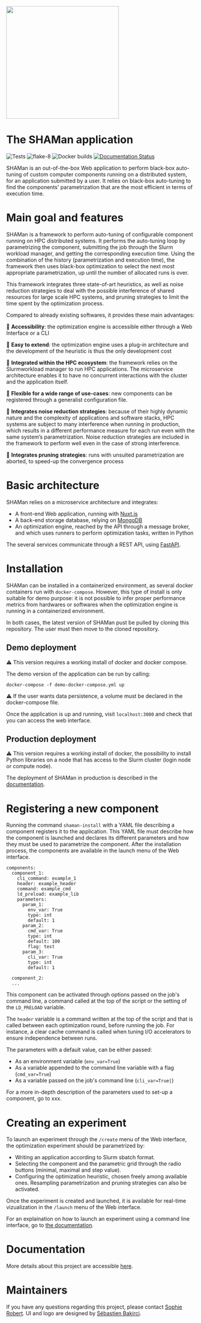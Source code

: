 <img src="https://github.com/SphRbtHyk/shaman_project/blob/next/frontend/assets/logo.svg" width="300">

# The SHAMan application

![Tests](https://github.com/SphRbtHyk/shaman_project/workflows/Unittests/badge.svg)
![flake-8](https://github.com/SphRbtHyk/shaman_project/workflows/Flake8/badge.svg)
![Docker builds](https://github.com/SphRbtHyk/shaman_project/workflows/Docker%20builds/badge.svg)
[![Documentation Status](https://readthedocs.org/projects/shaman-app/badge/?version=latest)](https://shaman-app.readthedocs.io/en/latest/?badge=latest)


SHAMan is an out-of-the-box Web application to perform black-box auto-tuning of custom computer components running on a distributed system, for an application submitted by a user. It relies on black-box auto-tuning to find the components' parametrization that are the most efficient in terms of execution time.

# Main goal and features

SHAMan is a framework to perform auto-tuning of configurable component running on HPC distributed systems. It performs the auto-tuning loop by parametrizing the component, submitting the job through the Slurm workload manager, and getting the corresponding execution time. Using the combination of the history (parametrization and execution time), the framework then uses black-box optimization to select the next most appropriate parametrization, up until the number of allocated runs is over.

This framework integrates three state-of-art heuristics, as well as noise reduction strategies to deal with the possible interference of shared resources for large scale HPC systems, and pruning strategies to limit the time spent by the optimization process.

Compared to already existing softwares, it provides these main advantages:

:rocket: **Accessibility**: the optimization engine is accessible either through a Web Interface or a CLI

:rocket: **Easy to extend**: the optimization engine uses a plug-in architecture and the development of the heuristic is thus the only development cost

:rocket: **Integrated within the HPC ecosystem**: the framework relies on the Slurmworkload manager to run HPC applications. The microservice architecture enables it to have no concurrent interactions with the cluster and the application itself.

:rocket: **Flexible for a wide range of use-cases**: new components can be registered through a generalist configuration file.

:rocket: **Integrates noise reduction strategies**: because of their highly dynamic nature and the complexity of applications and software stacks, HPC systems are subject to many interference when running in production, which results in a different performance measure for each run even with the same system’s parametrization. Noise reduction strategies are included in the framework to perform well even in the case of strong interference.

:rocket: **Integrates pruning strategies**: runs with unsuited parametrization are aborted, to speed-up the convergence process

# Basic architecture

SHAMan relies on a microservice architecture and integrates:

- A front-end Web application, running with [Nuxt.js](https://github.com/nuxt/nuxt.js)
- A back-end storage database, relying on [MongoDB](www.mongodb.com/)
- An optimization engine, reached by the API through a message broker, and which uses runners to perform optimization tasks, written in Python

The several services communicate through a REST API, using [FastAPI](https://github.com/tiangolo/fastapi).

# Installation

SHAMan can be installed in a containerized environment, as several docker containers run with `docker-compose`. However, this type of install is only suitable for demo purpose: it is not possible to infer proper performance metrics from hardwares or softwares when the optimization engine is running in a containerized environment. 

In both cases, the latest version of SHAMan pust be pulled by cloning this repository. The user must then move to the cloned repository.

## Demo deployment

:warning: This version requires a working install of docker and docker compose.

The demo version of the application can be run by calling:

```
docker-compose -f demo-docker-compose.yml up
```

:warning: If the user wants data persistence, a volume must be declared in the docker-compose file.

Once the application is up and running, visit `localhost:3000` and check that you can access the web interface.

## Production deployment

:warning: This version requires a working install of docker, the possibility to install Python libraries on a node that has access to the Slurm cluster (login node or compute node).

The deployment of SHAMan in production is described in the [documentation](https://shaman-app.readthedocs.io/en/latest/user-guide/install/).

# Registering a new component

Running the command `shaman-install` with a YAML file describing a component registers it to the application. This YAML file must describe how the component is launched and declares its different parameters and how they must be used to parametrize the component. After the installation process, the components are available in the launch menu of the Web interface.

```
components:
  component_1:
    cli_command: example_1
    header: example_header
    command: example_cmd
    ld_preload: example_lib
    parameters:
      param_1:
        env_var: True
        type: int
        default: 1
      param_2:
        cmd_var: True
        type: int
        default: 100
        flag: test
      param_3:
        cli_var: True
        type: int
        default: 1

  component_2:
  ...
```

This component can be activated through options passed on the job's command line, a command called at the top of the script or the setting of the `LD_PRELOAD` variable.

The `header` variable is a command written at the top of the script and that is called between each optimization round, before running the job. For instance, a clear cache command is called when tuning I/O accelerators to ensure independence between runs.

The parameters with a default value, can be either passed:

- As an environment variable (`env_var=True`)
- As a variable appended to the command line variable with a flag (`cmd_var=True`)
- As a variable passed on the job's command line (`cli_var=True|`)

For a more in-depth description of the parameters used to set-up a component, go to xxx.

# Creating an experiment

To launch an experiment through the `/create` menu of the Web interface, the optimization experiment should be parametrized by:

- Writing an application according to Slurm sbatch format.
- Selecting the component and the parametric grid through the radio buttons (minimal, maximal and step value).
- Configuring the optimization heuristic, chosen freely among available ones. Resampling parametrization and pruning strategies can also be activated.

Once the experiment is created and launched, it is available for real-time vizualization in the `/launch` menu of the Web interface.

For an explaination on how to launch an experiment using a command line interface, go to [the documentation](https://shaman-app.readthedocs.io/en/latest/user-guide/launching/).

# Documentation

More details about this project are accessible [here](https://shaman-app.readthedocs.io/en/latest).

# Maintainers

If you have any questions regarding this project, please contact [Sophie Robert](mailto:sophie.robert@atos.net). UI and logo are designed by [Sébastien Bakirci](www.sebastienbakirci.myportfolio.com).
